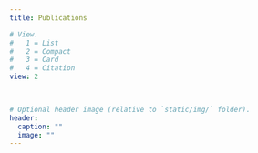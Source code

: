 ```yaml
---
title: Publications

# View.
#   1 = List
#   2 = Compact
#   3 = Card
#   4 = Citation
view: 2


    
# Optional header image (relative to `static/img/` folder).
header:
  caption: ""
  image: ""
---
```

